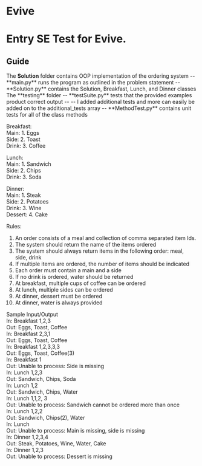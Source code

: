 # Evive


<h1>Entry SE Test for Evive.</h1>   
  
<h2>Guide</h2>    
The <strong>Solution</strong> folder contains OOP implementation of the ordering system  
-- **main.py** runs the program as outlined in the problem statement   
-- **Solution.py** contains the Solution, Breakfast, Lunch, and Dinner classes   
The **testing** folder  
-- **testSuite.py** tests that the provided examples product correct output   
-- -- I added additional tests and more can easily be added on to the additional_tests array  
-- **MethodTest.py** contains unit tests for all of the class methods  

Breakfast:  
  Main: 1. Eggs   
  Side: 2. Toast  
  Drink: 3. Coffee  
    
Lunch:  
  Main: 1. Sandwich  
  Side: 2. Chips  
  Drink: 3. Soda  
    
Dinner:  
  Main: 1. Steak  
  Side: 2. Potatoes  
  Drink: 3. Wine  
  Dessert: 4. Cake  
    
  
Rules:  
1. An order consists of a meal and collection of comma separated item Ids.  
2. The system should return the name of the items ordered  
3. The system should always return items in the following order: meal, side, drink  
4. If multiple items are ordered, the number of items should be indicated  
5. Each order must contain a main and a side  
6. If no drink is ordered, water should be returned  
7. At breakfast, multiple cups of coffee can be ordered  
8. At lunch, multiple sides can be ordered  
9. At dinner, dessert must be ordered  
10. At dinner, water is always provided   
   
Sample Input/Output  
In: Breakfast 1,2,3  
Out: Eggs, Toast, Coffee  
In: Breakfast 2,3,1  
Out: Eggs, Toast, Coffee  
In: Breakfast 1,2,3,3,3  
Out: Eggs, Toast, Coffee(3)  
In: Breakfast 1  
Out: Unable to process: Side is missing  
In: Lunch 1,2,3  
Out: Sandwich, Chips, Soda  
In: Lunch 1,2  
Out: Sandwich, Chips, Water  
In: Lunch 1,1,2, 3  
Out: Unable to process: Sandwich cannot be ordered more than once  
In: Lunch 1,2,2  
Out: Sandwich, Chips(2), Water  
In: Lunch  
Out: Unable to process: Main is missing, side is missing  
In: Dinner 1,2,3,4  
Out: Steak, Potatoes, Wine, Water, Cake  
In: Dinner 1,2,3  
Out: Unable to process: Dessert is missing  
